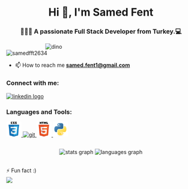 <h1 align="center">Hi 👋, I'm Samed Fent</h1>
<h3 align="center">👨🏽‍💻 A passionate Full Stack Developer from Turkey.&zwj;💻 </h3>

<img align="right" alt="dino" width="400px" src="https://user-images.githubusercontent.com/100915606/272476423-89cb4268-c162-4969-9b8e-72fe584f6506.gif">

<p align="left"> <img src="https://komarev.com/ghpvc/?username=samedfft2634&label=Profile%20views&color=0e75b6&style=flat" alt="samedfft2634" /> </p>

- 📫 How to reach me **samed.fent1@gmail.com**

<h3 align="left">Connect with me:</h3> 


<div align="left">
   <a href="https://linkedin.com/in/samedfentt" target="blank"> <img src="https://img.shields.io/static/v1?message=LinkedIn&logo=linkedin&label=&color=0077B5&logoColor=white&labelColor=&style=for-the-badge" height="35" alt="linkedin logo"  /></a>
</div>

<h3 align="left">Languages and Tools:</h3>
<p align="left"> <a href="https://www.w3schools.com/css/" target="_blank" rel="noreferrer"> <img src="https://raw.githubusercontent.com/devicons/devicon/master/icons/css3/css3-original-wordmark.svg" alt="css3" width="40" height="40"/> </a> <a href="https://git-scm.com/" target="_blank" rel="noreferrer"> <img src="https://www.vectorlogo.zone/logos/git-scm/git-scm-icon.svg" alt="git" width="40" height="40"/> </a> <a href="https://www.w3.org/html/" target="_blank" rel="noreferrer"> <img src="https://raw.githubusercontent.com/devicons/devicon/master/icons/html5/html5-original-wordmark.svg" alt="html5" width="40" height="40"/> </a> <a href="https://www.python.org" target="_blank" rel="noreferrer"> <img src="https://raw.githubusercontent.com/devicons/devicon/master/icons/python/python-original.svg" alt="python" width="40" height="40"/> </a> </p>


##

<div align="center">

  <img  width="49%" src="https://github-readme-stats.vercel.app/api?username=samedfft2634&hide_title=false&hide_rank=false&show_icons=true&include_all_commits=true&count_private=true&disable_animations=false&theme=dracula&locale=en&hide_border=false"  alt="stats graph"  />
  <img  width="48%" src="https://github-readme-stats.vercel.app/api/top-langs?username=samedfft2634&locale=en&hide_title=false&layout=compact&card_width=320&langs_count=5&theme=dracula&hide_border=false"  alt="languages graph"  />

</div>

<br clear="both">

⚡ Fun fact :) <br>
<img align="center" width="30%" src="https://media.tenor.com/QWdPngpHxZ8AAAAd/family-guy-css.gif">



###






